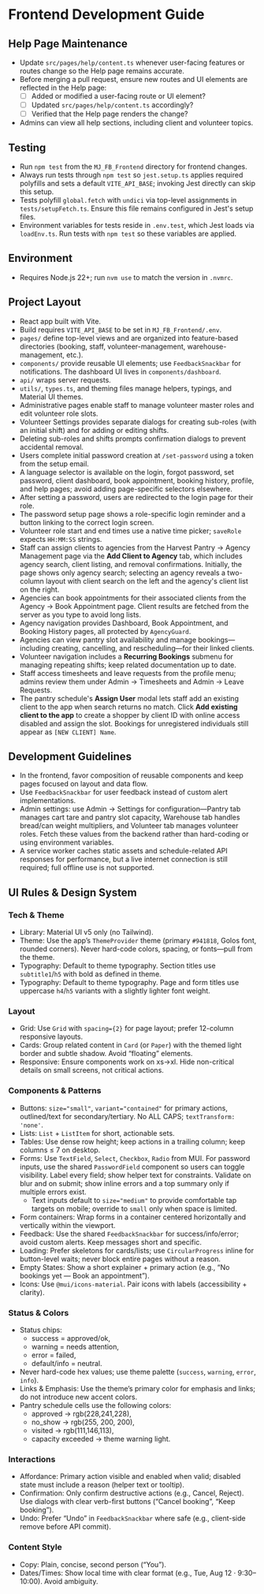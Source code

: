 # Frontend Development Guide

## Help Page Maintenance
- Update `src/pages/help/content.ts` whenever user-facing features or routes change so the Help page remains accurate.
- Before merging a pull request, ensure new routes and UI elements are reflected in the Help page:
  - [ ] Added or modified a user-facing route or UI element?
  - [ ] Updated `src/pages/help/content.ts` accordingly?
  - [ ] Verified that the Help page renders the change?
- Admins can view all help sections, including client and volunteer topics.

## Testing
- Run `npm test` from the `MJ_FB_Frontend` directory for frontend changes.
- Always run tests through `npm test` so `jest.setup.ts` applies required polyfills and sets a default `VITE_API_BASE`; invoking Jest directly can skip this setup.
- Tests polyfill `global.fetch` with `undici` via top-level assignments in `tests/setupFetch.ts`. Ensure this file remains configured in Jest's setup files.
- Environment variables for tests reside in `.env.test`, which Jest loads via `loadEnv.ts`. Run tests with `npm test` so these variables are applied.

## Environment
- Requires Node.js 22+; run `nvm use` to match the version in `.nvmrc`.

## Project Layout
- React app built with Vite.
- Build requires `VITE_API_BASE` to be set in `MJ_FB_Frontend/.env`.
- `pages/` define top-level views and are organized into feature-based directories (booking, staff, volunteer-management, warehouse-management, etc.).
- `components/` provide reusable UI elements; use `FeedbackSnackbar` for notifications. The dashboard UI lives in `components/dashboard`.
- `api/` wraps server requests.
- `utils/`, `types.ts`, and theming files manage helpers, typings, and Material UI themes.
- Administrative pages enable staff to manage volunteer master roles and edit volunteer role slots.
- Volunteer Settings provides separate dialogs for creating sub-roles (with an initial shift) and for adding or editing shifts.
- Deleting sub-roles and shifts prompts confirmation dialogs to prevent accidental removal.
- Users complete initial password creation at `/set-password` using a token from the setup email.
- A language selector is available on the login, forgot password, set password, client dashboard, book appointment, booking history, profile, and help pages; avoid adding page-specific selectors elsewhere.
- After setting a password, users are redirected to the login page for their role.
- The password setup page shows a role-specific login reminder and a button linking to the correct login screen.
- Volunteer role start and end times use a native time picker; `saveRole` expects `HH:MM:SS` strings.
- Staff can assign clients to agencies from the Harvest Pantry → Agency Management page via the **Add Client to Agency** tab, which includes agency search, client listing, and removal confirmations. Initially, the page shows only agency search; selecting an agency reveals a two-column layout with client search on the left and the agency's client list on the right.
- Agencies can book appointments for their associated clients from the Agency → Book Appointment page. Client results are fetched from the server as you type to avoid long lists.
- Agency navigation provides Dashboard, Book Appointment, and Booking History pages, all protected by `AgencyGuard`.
- Agencies can view pantry slot availability and manage bookings—including creating, cancelling, and rescheduling—for their linked clients.
- Volunteer navigation includes a **Recurring Bookings** submenu for managing repeating shifts; keep related documentation up to date.
- Staff access timesheets and leave requests from the profile menu; admins review them under Admin → Timesheets and Admin → Leave Requests.
- The pantry schedule's **Assign User** modal lets staff add an existing client to the app when search returns no match. Click **Add existing client to the app** to create a shopper by client ID with online access disabled and assign the slot. Bookings for unregistered individuals still appear as `[NEW CLIENT] Name`.

## Development Guidelines
- In the frontend, favor composition of reusable components and keep pages focused on layout and data flow.
- Use `FeedbackSnackbar` for user feedback instead of custom alert implementations.
- Admin settings: use Admin → Settings for configuration—Pantry tab manages cart tare and pantry slot capacity, Warehouse tab handles bread/can weight multipliers, and Volunteer tab manages volunteer roles. Fetch these values from the backend rather than hard-coding or using environment variables.
- A service worker caches static assets and schedule-related API responses for performance, but a live internet connection is still required; full offline use is not supported.

## UI Rules & Design System
### Tech & Theme
- Library: Material UI v5 only (no Tailwind).
- Theme: Use the app’s `ThemeProvider` theme (primary `#941818`, Golos font, rounded corners). Never hard-code colors, spacing, or fonts—pull from the theme.
- Typography: Default to theme typography. Section titles use `subtitle1`/`h5` with bold as defined in theme.
- Typography: Default to theme typography. Page and form titles use uppercase `h4`/`h5` variants with a slightly lighter font weight.

### Layout
- Grid: Use `Grid` with `spacing={2}` for page layout; prefer 12-column responsive layouts.
- Cards: Group related content in `Card` (or `Paper`) with the themed light border and subtle shadow. Avoid “floating” elements.
- Responsive: Ensure components work on xs→xl. Hide non-critical details on small screens, not critical actions.

### Components & Patterns
- Buttons: `size="small"`, `variant="contained"` for primary actions, outlined/text for secondary/tertiary. No ALL CAPS; `textTransform: 'none'`.
- Lists: `List` + `ListItem` for short, actionable sets.
- Tables: Use dense row height; keep actions in a trailing column; keep columns ≤ 7 on desktop.
- Forms: Use `TextField`, `Select`, `Checkbox`, `Radio` from MUI. For password inputs, use the shared `PasswordField` component so users can toggle visibility. Label every field; show helper text for constraints. Validate on blur and on submit; show inline errors and a top summary only if multiple errors exist.
  - Text inputs default to `size="medium"` to provide comfortable tap targets on mobile; override to `small` only when space is limited.
- Form containers: Wrap forms in a container centered horizontally and vertically within the viewport.
- Feedback: Use the shared `FeedbackSnackbar` for success/info/error; avoid custom alerts. Keep messages short and specific.
- Loading: Prefer skeletons for cards/lists; use `CircularProgress` inline for button-level waits; never block entire pages without a reason.
- Empty States: Show a short explainer + primary action (e.g., “No bookings yet — Book an appointment”).
- Icons: Use `@mui/icons-material`. Pair icons with labels (accessibility + clarity).

### Status & Colors
- Status chips:
  - success = approved/ok,
  - warning = needs attention,
  - error = failed,
  - default/info = neutral.
- Never hard-code hex values; use theme palette (`success`, `warning`, `error`, `info`).
- Links & Emphasis: Use the theme’s primary color for emphasis and links; do not introduce new accent colors.
- Pantry schedule cells use the following colors:
  - approved → rgb(228,241,228),
  - no_show → rgb(255, 200, 200),
  - visited → rgb(111,146,113),
  - capacity exceeded → theme warning light.

### Interactions
- Affordance: Primary action visible and enabled when valid; disabled state must include a reason (helper text or tooltip).
- Confirmation: Only confirm destructive actions (e.g., Cancel, Reject). Use dialogs with clear verb-first buttons (“Cancel booking”, “Keep booking”).
- Undo: Prefer “Undo” in `FeedbackSnackbar` where safe (e.g., client-side remove before API commit).

### Content Style
- Copy: Plain, concise, second person (“You”).
- Dates/Times: Show local time with clear format (e.g., Tue, Aug 12 · 9:30–10:00). Avoid ambiguity.
